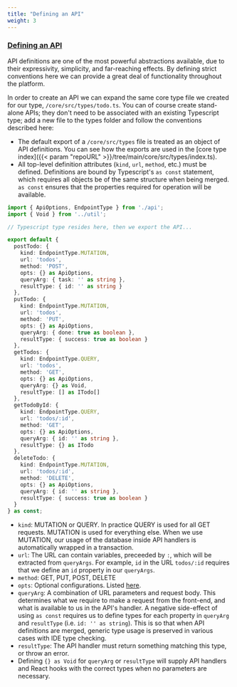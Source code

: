 ```yaml
---
title: "Defining an API"
weight: 3
---
```


### [Defining an API](#defining-an-api)

API definitions are one of the most powerful abstractions available, due to their expressivity, simplicity, and far-reaching effects. By defining strict conventions here we can provide a great deal of functionality throughout the platform. 

In order to create an API we can expand the same core type file we created for our type, `/core/src/types/todo.ts`. You can of course create stand-alone APIs; they don't need to be associated with an existing Typescript type; add a new file to the types folder and follow the conventions described here:

- The default export of a `/core/src/types` file is treated as an object of API definitions. You can see how the exports are used in the [core type index]({{< param "repoURL" >}}/tree/main/core/src/types/index.ts).
- All top-level definition attributes (`kind`, `url`, `method`, etc.) must be defined. Definitions are bound by Typescript's `as const` statement, which requires all objects be of the same structure when being merged. `as const` ensures that the properties required for operation will be available.

```typescript
import { ApiOptions, EndpointType } from './api';
import { Void } from '../util';

// Typescript type resides here, then we export the API...

export default {
  postTodo: {
    kind: EndpointType.MUTATION,
    url: 'todos',
    method: 'POST',
    opts: {} as ApiOptions,
    queryArg: { task: '' as string },
    resultType: { id: '' as string }
  },
  putTodo: {
    kind: EndpointType.MUTATION,
    url: 'todos',
    method: 'PUT',
    opts: {} as ApiOptions,
    queryArg: { done: true as boolean },
    resultType: { success: true as boolean }
  },
  getTodos: {
    kind: EndpointType.QUERY,
    url: 'todos',
    method: 'GET',
    opts: {} as ApiOptions,
    queryArg: {} as Void,
    resultType: [] as ITodo[]
  },
  getTodoById: {
    kind: EndpointType.QUERY,
    url: 'todos/:id',
    method: 'GET',
    opts: {} as ApiOptions,
    queryArg: { id: '' as string },
    resultType: {} as ITodo
  },
  deleteTodo: {
    kind: EndpointType.MUTATION,
    url: 'todos/:id',
    method: 'DELETE',
    opts: {} as ApiOptions,
    queryArg: { id: '' as string },
    resultType: { success: true as boolean }
  }
} as const;
```

- `kind`: MUTATION or QUERY. In practice QUERY is used for all GET requests. MUTATION is used for everything else. When we use MUTATION, our usage of the database inside API handlers is automatically wrapped in a transaction.
- `url`: The URL can contain variables, preceeded by `:`, which will be extracted from `queryArgs`. For example, `id` in the URL `todos/:id` requires that we define an `id` property in our `queryArgs`.
- `method`: GET, PUT, POST, DELETE
- `opts`: Optional configurations. Listed [here](#optional-configurations).
- `queryArg`: A combination of URL parameters and request body. This determines what we require to make a request from the front-end, and what is available to us in the API's handler. A negative side-effect of using `as const` requires us to define types for each property in `queryArg` and `resultType` (i.e. `id: '' as string`). This is so that when API definitions are merged, generic type usage is preserved in various cases with IDE type checking.
- `resultType`: The API handler must return something matching this type, or throw an error.
- Defining `{} as Void` for `queryArg` or `resultType` will supply API handlers and React hooks with the correct types when no parameters are necessary.